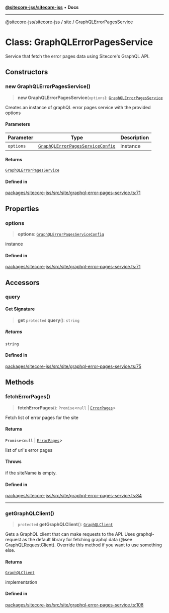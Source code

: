 [**@sitecore-jss/sitecore-jss**](../../README.md) • **Docs**

***

[@sitecore-jss/sitecore-jss](../../README.md) / [site](../README.md) / GraphQLErrorPagesService

# Class: GraphQLErrorPagesService

Service that fetch the error pages data using Sitecore's GraphQL API.

## Constructors

### new GraphQLErrorPagesService()

> **new GraphQLErrorPagesService**(`options`): [`GraphQLErrorPagesService`](GraphQLErrorPagesService.md)

Creates an instance of graphQL error pages service with the provided options

#### Parameters

| Parameter | Type | Description |
| ------ | ------ | ------ |
| `options` | [`GraphQLErrorPagesServiceConfig`](../interfaces/GraphQLErrorPagesServiceConfig.md) | instance |

#### Returns

[`GraphQLErrorPagesService`](GraphQLErrorPagesService.md)

#### Defined in

[packages/sitecore-jss/src/site/graphql-error-pages-service.ts:71](https://github.com/Sitecore/jss/blob/991c8f57eceef710471966b7c855981e4aac1ded/packages/sitecore-jss/src/site/graphql-error-pages-service.ts#L71)

## Properties

### options

> **options**: [`GraphQLErrorPagesServiceConfig`](../interfaces/GraphQLErrorPagesServiceConfig.md)

instance

#### Defined in

[packages/sitecore-jss/src/site/graphql-error-pages-service.ts:71](https://github.com/Sitecore/jss/blob/991c8f57eceef710471966b7c855981e4aac1ded/packages/sitecore-jss/src/site/graphql-error-pages-service.ts#L71)

## Accessors

### query

#### Get Signature

> **get** `protected` **query**(): `string`

##### Returns

`string`

#### Defined in

[packages/sitecore-jss/src/site/graphql-error-pages-service.ts:75](https://github.com/Sitecore/jss/blob/991c8f57eceef710471966b7c855981e4aac1ded/packages/sitecore-jss/src/site/graphql-error-pages-service.ts#L75)

## Methods

### fetchErrorPages()

> **fetchErrorPages**(): `Promise`\<`null` \| [`ErrorPages`](../type-aliases/ErrorPages.md)\>

Fetch list of error pages for the site

#### Returns

`Promise`\<`null` \| [`ErrorPages`](../type-aliases/ErrorPages.md)\>

list of url's error pages

#### Throws

if the siteName is empty.

#### Defined in

[packages/sitecore-jss/src/site/graphql-error-pages-service.ts:84](https://github.com/Sitecore/jss/blob/991c8f57eceef710471966b7c855981e4aac1ded/packages/sitecore-jss/src/site/graphql-error-pages-service.ts#L84)

***

### getGraphQLClient()

> `protected` **getGraphQLClient**(): [`GraphQLClient`](../../index/interfaces/GraphQLClient.md)

Gets a GraphQL client that can make requests to the API. Uses graphql-request as the default
library for fetching graphql data (@see GraphQLRequestClient). Override this method if you
want to use something else.

#### Returns

[`GraphQLClient`](../../index/interfaces/GraphQLClient.md)

implementation

#### Defined in

[packages/sitecore-jss/src/site/graphql-error-pages-service.ts:108](https://github.com/Sitecore/jss/blob/991c8f57eceef710471966b7c855981e4aac1ded/packages/sitecore-jss/src/site/graphql-error-pages-service.ts#L108)
